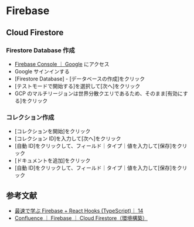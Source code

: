 # Firebase

## Cloud Firestore

### Firestore Database 作成

- [Firebase Console ｜ Google](https://console.firebase.google.com/?hl=ja) にアクセス
- Google サインインする
- [Firestore Database] - [データベースの作成]をクリック
- [テストモードで開始する]を選択して[次へ]をクリック
- GCP のマルチリージョンは世界分散クエリであるため、そのまま[有効にする]をクリック

### コレクション作成

- [コレクションを開始]をクリック
- [コレクション ID]を入力して[次へ]をクリック
- [自動 ID]をクリックして、フィールド｜タイプ｜値を入力して[保存]をクリック
- [ドキュメントを追加]をクリック
- [自動 ID]をクリックして、フィールド｜タイプ｜値を入力して[保存]をクリック

## 参考文献

- [最速で学ぶ Firebase + React Hooks (TypeScript)｜ 14](https://www.udemy.com/course/firebasereact-hookstypescript-todo/)
- [Confluence ｜ Firebase ｜ Cloud Firestore（環境構築）](https://growseedinc.atlassian.net/wiki/spaces/dev/pages/11272481/Cloud+Firesore)
